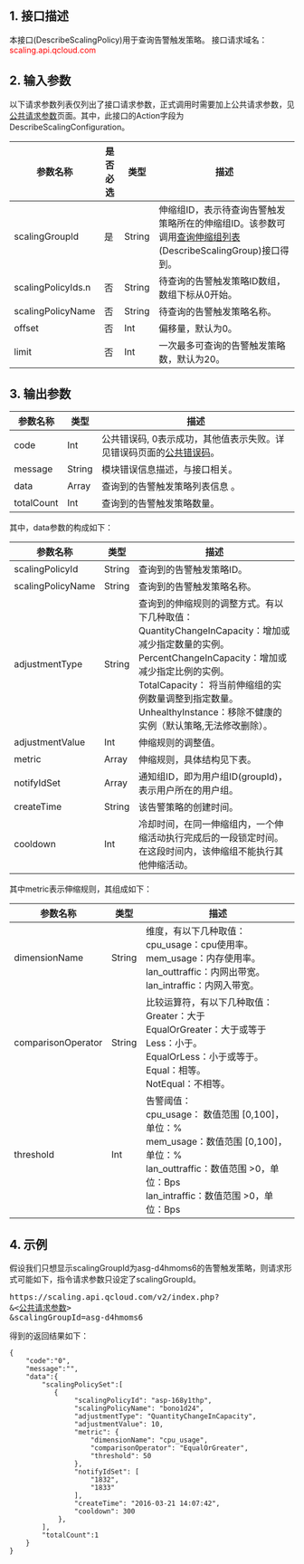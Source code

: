 ## 1. 接口描述
本接口(DescribeScalingPolicy)用于查询告警触发策略。
接口请求域名：<font style="color:red">scaling.api.qcloud.com</font>

## 2. 输入参数
以下请求参数列表仅列出了接口请求参数，正式调用时需要加上公共请求参数，见<a href="/doc/api/372/4153" title="公共请求参数">公共请求参数</a>页面。其中，此接口的Action字段为DescribeScalingConfiguration。

| 参数名称 | 是否必选  | 类型 | 描述 |
|---------|---------|---------|---------|
| scalingGroupId | 是 | String | 伸缩组ID，表示待查询告警触发策略所在的伸缩组ID。该参数可调用<a href="/doc/api/372/查询伸缩组列表" title="查询伸缩组列表">查询伸缩组列表</a>(DescribeScalingGroup)接口得到。|
| scalingPolicyIds.n  | 否 | String | 待查询的告警触发策略ID数组，数组下标从0开始。|
| scalingPolicyName | 否 | String | 待查询的告警触发策略名称。|
| offset | 否 | Int | 偏移量，默认为0。 |
| limit | 否 | Int | 一次最多可查询的告警触发策略数，默认为20。 |


## 3. 输出参数
| 参数名称 | 类型 | 描述 |
|---------|---------|---------|
| code | Int | 公共错误码, 0表示成功，其他值表示失败。详见错误码页面的<a href="https://www.qcloud.com/doc/api/372/%E9%94%99%E8%AF%AF%E7%A0%81#1.E3.80.81.E5.85.AC.E5.85.B1.E9.94.99.E8.AF.AF.E7.A0.81" title="公共错误码">公共错误码</a>。|
| message | String | 模块错误信息描述，与接口相关。|
| data | Array | 查询到的告警触发策略列表信息 。|
| totalCount | Int |查询到的告警触发策略数量。 | 

其中，data参数的构成如下：

| 参数名称 | 类型 | 描述 |
|---------|---------|---------|
| scalingPolicyId | String | 查询到的告警触发策略ID。| 
| scalingPolicyName | String | 查询到的告警触发策略名称。| 
| adjustmentType | String |  查询到的伸缩规则的调整方式。有以下几种取值：<br>QuantityChangeInCapacity：增加或减少指定数量的实例。<br>PercentChangeInCapacity：增加或减少指定比例的实例。<br>TotalCapacity： 将当前伸缩组的实例数量调整到指定数量。<br>UnhealthyInstance：移除不健康的实例（默认策略,无法修改删除）。| 
| adjustmentValue | Int | 伸缩规则的调整值。 | 
| metric | Array | 伸缩规则，具体结构见下表。 |  
| notifyIdSet | Array |通知组ID，即为用户组ID(groupId)，表示用户所在的用户组。| 
| createTime | String |该告警策略的创建时间。| 
| cooldown | Int | 冷却时间，在同一伸缩组内，一个伸缩活动执行完成后的一段锁定时间。在这段时间内，该伸缩组不能执行其他伸缩活动。| 

其中metric表示伸缩规则，其组成如下：

| 参数名称 | 类型 | 描述 |
|---------|---------|---------|
| dimensionName| String | 维度，有以下几种取值：<br>cpu_usage：cpu使用率。<br>mem_usage：内存使用率。 <br>lan_outtraffic：内网出带宽。<br>lan_intraffic：内网入带宽。| 
|comparisonOperator| String | 比较运算符，有以下几种取值：<br>Greater：大于<br>EqualOrGreater：大于或等于<br>Less：小于。<br>EqualOrLess：小于或等于。<br>Equal：相等。<br>NotEqual：不相等。| 
| threshold| Int |告警阈值：<br>cpu_usage： 数值范围 [0,100]，单位：%<br>mem_usage：数值范围 [0,100]，单位：%<br>lan_outtraffic：数值范围 >0，单位：Bps<br>lan_intraffic：数值范围 >0，单位：Bps| 

## 4. 示例
假设我们只想显示scalingGroupId为asg-d4hmoms6的告警触发策略，则请求形式可能如下，指令请求参数只设定了scalingGroupId。
<pre>
https://scaling.api.qcloud.com/v2/index.php?
&<<a href="https://www.qcloud.com/doc/api/229/6976">公共请求参数</a>>
&scalingGroupId=asg-d4hmoms6
</pre>
得到的返回结果如下：
```
{
    "code":"0",
    "message":"",
    "data":{
        "scalingPolicySet":[
           {
                "scalingPolicyId": "asp-168y1thp",
                "scalingPolicyName": "bono1d24",
                "adjustmentType": "QuantityChangeInCapacity",
                "adjustmentValue": 10,
                "metric": {
                    "dimensionName": "cpu_usage",
                    "comparisonOperator": "EqualOrGreater",
                    "threshold": 50
                },
                "notifyIdSet": [
                    "1832",
                    "1833"
                ],
                "createTime": "2016-03-21 14:07:42",
                "cooldown": 300
            },
        ],
        "totalCount":1
    }
}
```

